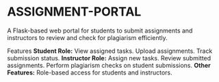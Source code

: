 # ASSIGNMENT-PORTAL
A Flask-based web portal for students to submit assignments and instructors to review and check for plagiarism efficiently.

Features
**Student Role:**
View assigned tasks.
Upload assignments.
Track submission status.
**Instructor Role:**
Assign new tasks.
Review submitted assignments.
Perform plagiarism checks on student submissions.
**Other Features:**
Role-based access for students and instructors.
